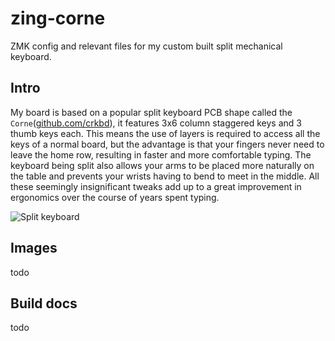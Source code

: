# zing-corne

ZMK config and relevant files for my custom built split mechanical keyboard.

## Intro

My board is based on a popular split keyboard PCB shape called the `Corne`([github.com/crkbd](https://github.com/foostan/crkbd)), it features 3x6 column staggered keys and 3 thumb keys each. This means the use of layers is required to access all the keys of a normal board, but the advantage is that your fingers never need to leave the home row, resulting in faster and more comfortable typing. The keyboard being split also allows your arms to be placed more naturally on the table and prevents your wrists having to bend to meet in the middle. All these seemingly insignificant tweaks add up to a great improvement in ergonomics over the course of years spent typing. 

![Split keyboard](https://lh3.googleusercontent.com/u/0/drive-viewer/AFGJ81rJ6Sjp6qW7xbiAurwrsaD5yY4e21c9H0rIznXP8QhAVTqRbdGJAOzUO6liVFnT3sK3fCAXkS1OjmltfOwiL9Wt7Q6_zA=w1920-h1080)

## Images
todo

## Build docs
todo




